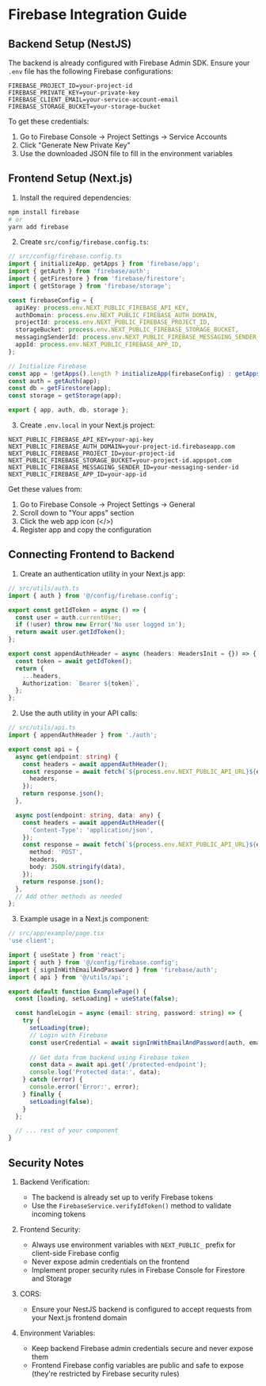 # Firebase Integration Guide

## Backend Setup (NestJS)

The backend is already configured with Firebase Admin SDK. Ensure your `.env` file has the following Firebase configurations:

```env
FIREBASE_PROJECT_ID=your-project-id
FIREBASE_PRIVATE_KEY=your-private-key
FIREBASE_CLIENT_EMAIL=your-service-account-email
FIREBASE_STORAGE_BUCKET=your-storage-bucket
```

To get these credentials:
1. Go to Firebase Console -> Project Settings -> Service Accounts
2. Click "Generate New Private Key"
3. Use the downloaded JSON file to fill in the environment variables

## Frontend Setup (Next.js)

1. Install the required dependencies:

```bash
npm install firebase
# or
yarn add firebase
```

2. Create `src/config/firebase.config.ts`:

```typescript
// src/config/firebase.config.ts
import { initializeApp, getApps } from 'firebase/app';
import { getAuth } from 'firebase/auth';
import { getFirestore } from 'firebase/firestore';
import { getStorage } from 'firebase/storage';

const firebaseConfig = {
  apiKey: process.env.NEXT_PUBLIC_FIREBASE_API_KEY,
  authDomain: process.env.NEXT_PUBLIC_FIREBASE_AUTH_DOMAIN,
  projectId: process.env.NEXT_PUBLIC_FIREBASE_PROJECT_ID,
  storageBucket: process.env.NEXT_PUBLIC_FIREBASE_STORAGE_BUCKET,
  messagingSenderId: process.env.NEXT_PUBLIC_FIREBASE_MESSAGING_SENDER_ID,
  appId: process.env.NEXT_PUBLIC_FIREBASE_APP_ID,
};

// Initialize Firebase
const app = !getApps().length ? initializeApp(firebaseConfig) : getApps()[0];
const auth = getAuth(app);
const db = getFirestore(app);
const storage = getStorage(app);

export { app, auth, db, storage };
```

3. Create `.env.local` in your Next.js project:

```env
NEXT_PUBLIC_FIREBASE_API_KEY=your-api-key
NEXT_PUBLIC_FIREBASE_AUTH_DOMAIN=your-project-id.firebaseapp.com
NEXT_PUBLIC_FIREBASE_PROJECT_ID=your-project-id
NEXT_PUBLIC_FIREBASE_STORAGE_BUCKET=your-project-id.appspot.com
NEXT_PUBLIC_FIREBASE_MESSAGING_SENDER_ID=your-messaging-sender-id
NEXT_PUBLIC_FIREBASE_APP_ID=your-app-id
```

Get these values from:
1. Go to Firebase Console -> Project Settings -> General
2. Scroll down to "Your apps" section
3. Click the web app icon (</>)
4. Register app and copy the configuration

## Connecting Frontend to Backend

1. Create an authentication utility in your Next.js app:

```typescript
// src/utils/auth.ts
import { auth } from '@/config/firebase.config';

export const getIdToken = async () => {
  const user = auth.currentUser;
  if (!user) throw new Error('No user logged in');
  return await user.getIdToken();
};

export const appendAuthHeader = async (headers: HeadersInit = {}) => {
  const token = await getIdToken();
  return {
    ...headers,
    Authorization: `Bearer ${token}`,
  };
};
```

2. Use the auth utility in your API calls:

```typescript
// src/utils/api.ts
import { appendAuthHeader } from './auth';

export const api = {
  async get(endpoint: string) {
    const headers = await appendAuthHeader();
    const response = await fetch(`${process.env.NEXT_PUBLIC_API_URL}${endpoint}`, {
      headers,
    });
    return response.json();
  },

  async post(endpoint: string, data: any) {
    const headers = await appendAuthHeader({
      'Content-Type': 'application/json',
    });
    const response = await fetch(`${process.env.NEXT_PUBLIC_API_URL}${endpoint}`, {
      method: 'POST',
      headers,
      body: JSON.stringify(data),
    });
    return response.json();
  },
  // Add other methods as needed
};
```

3. Example usage in a Next.js component:

```typescript
// src/app/example/page.tsx
'use client';

import { useState } from 'react';
import { auth } from '@/config/firebase.config';
import { signInWithEmailAndPassword } from 'firebase/auth';
import { api } from '@/utils/api';

export default function ExamplePage() {
  const [loading, setLoading] = useState(false);

  const handleLogin = async (email: string, password: string) => {
    try {
      setLoading(true);
      // Login with Firebase
      const userCredential = await signInWithEmailAndPassword(auth, email, password);
      
      // Get data from backend using Firebase token
      const data = await api.get('/protected-endpoint');
      console.log('Protected data:', data);
    } catch (error) {
      console.error('Error:', error);
    } finally {
      setLoading(false);
    }
  };

  // ... rest of your component
}
```

## Security Notes

1. Backend Verification:
   - The backend is already set up to verify Firebase tokens
   - Use the `FirebaseService.verifyIdToken()` method to validate incoming tokens

2. Frontend Security:
   - Always use environment variables with `NEXT_PUBLIC_` prefix for client-side Firebase config
   - Never expose admin credentials on the frontend
   - Implement proper security rules in Firebase Console for Firestore and Storage

3. CORS:
   - Ensure your NestJS backend is configured to accept requests from your Next.js frontend domain

4. Environment Variables:
   - Keep backend Firebase admin credentials secure and never expose them
   - Frontend Firebase config variables are public and safe to expose (they're restricted by Firebase security rules)

